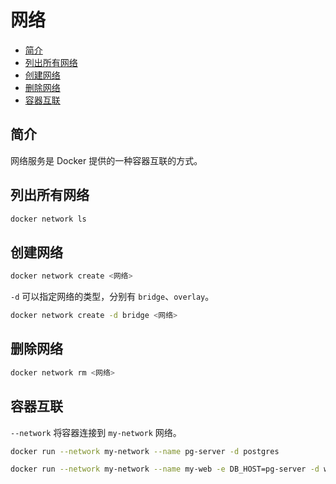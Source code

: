 # 网络

- [简介](#简介)
- [列出所有网络](#列出所有网络)
- [创建网络](#创建网络)
- [删除网络](#删除网络)
- [容器互联](#容器互联)

## 简介

网络服务是 Docker 提供的一种容器互联的方式。

## 列出所有网络

```bash
docker network ls
```

## 创建网络

```bash
docker network create <网络>
```

`-d` 可以指定网络的类型，分别有 `bridge`、`overlay`。

```bash
docker network create -d bridge <网络>
```

## 删除网络

```bash
docker network rm <网络>
```

## 容器互联

`--network` 将容器连接到 `my-network` 网络。

```bash
docker run --network my-network --name pg-server -d postgres

docker run --network my-network --name my-web -e DB_HOST=pg-server -d web
```